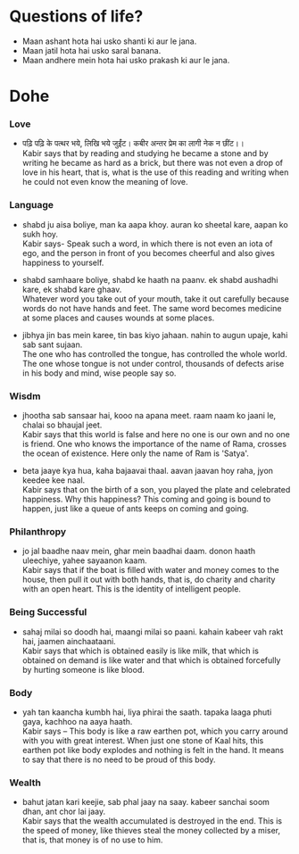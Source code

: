  # Questions of life?
- Maan ashant hota hai usko shanti ki aur le jana.
- Maan jatil hota hai usko saral banana.
- Maan andhere mein hota hai usko prakash ki aur le jana.     


# Dohe

### Love
- पढ़ि पढ़ि के पत्थर भये, लिखि भये जुईंट। कबीर अन्तर प्रेम का लागी नेक न छींट।।     
Kabir says that by reading and studying he became a stone and by writing he became as hard as a brick, but there was not even a drop of love in his heart, that is, what is the use of this reading and writing when he could not even know the meaning of love.

### Language
- shabd ju aisa boliye, man ka aapa khoy. auran ko sheetal kare, aapan ko sukh hoy.     
Kabir says- Speak such a word, in which there is not even an iota of ego, and the person in front of you becomes cheerful and also gives happiness to yourself.

- shabd samhaare boliye, shabd ke haath na paanv. ek shabd aushadhi kare, ek shabd kare ghaav.    
Whatever word you take out of your mouth, take it out carefully because words do not have hands and feet. The same word becomes medicine at some places and causes wounds at some places.


- jibhya jin bas mein karee, tin bas kiyo jahaan. nahin to augun upaje, kahi sab sant sujaan.         
The one who has controlled the tongue, has controlled the whole world. The one whose tongue is not under control, thousands of defects arise in his body and mind, wise people say so.

### Wisdm
- jhootha sab sansaar hai, kooo na apana meet. raam naam ko jaani le, chalai so bhaujal jeet.           
Kabir says that this world is false and here no one is our own and no one is friend. One who knows the importance of the name of Rama, crosses the ocean of existence. Here only the name of Ram is 'Satya'.

- beta jaaye kya hua, kaha bajaavai thaal. aavan jaavan hoy raha, jyon keedee kee naal.     
Kabir says that on the birth of a son, you played the plate and celebrated happiness. Why this happiness? This coming and going is bound to happen, just like a queue of ants keeps on coming and going.


### Philanthropy
- jo jal baadhe naav mein, ghar mein baadhai daam. donon haath uleechiye, yahee sayaanon kaam.    
Kabir says that if the boat is filled with water and money comes to the house, then pull it out with both hands, that is, do charity and charity with an open heart. This is the identity of intelligent people.


### Being Successful
- sahaj milai so doodh hai, maangi milai so paani. kahain kabeer vah rakt hai, jaamen ainchaataani.      
Kabir says that which is obtained easily is like milk, that which is obtained on demand is like water and that which is obtained forcefully by hurting someone is like blood.


### Body
- yah tan kaancha kumbh hai, liya phirai the saath. tapaka laaga phuti gaya, kachhoo na aaya haath.      
Kabir says – This body is like a raw earthen pot, which you carry around with you with great interest. When just one stone of Kaal hits, this earthen pot like body explodes and nothing is felt in the hand. It means to say that there is no need to be proud of this body.

### Wealth
- bahut jatan kari keejie, sab phal jaay na saay. kabeer sanchai soom dhan, ant chor lai jaay.      
Kabir says that the wealth accumulated is destroyed in the end. This is the speed of money, like thieves steal the money collected by a miser, that is, that money is of no use to him.

